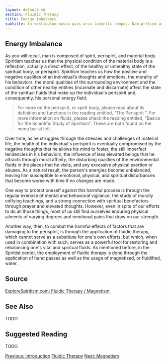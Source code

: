 ```yaml
---
layout: default-md
section: Fluidic Therapy
title: Energy Imbalance
subtitle: In vestibulum massa quis arcu lobortis tempus. Nam pretium arcu in odio vulputate luctus.
---
```


## Energy Imbalance
As you will recall, man is composed of spirit, perispirit, and material body.  Spiritism teaches us that the physical condition of the material body is a reflection, actually a direct effect,  of the healthy or unhealthy state of the spiritual body, or perispirit. Spiritism teaches us how the positive and negative qualities of an individual's thoughts and emotions, the morality of his behaviors, the moral qualities of the surrounding environment and the condition of other nearby entities (incarnate and discarnate) affect the state of the spiritual fluids that make up the individual's perispirit and, consequently, his personal energy field.
	
> For more on  the perispirit, or spirit body,  please read about its definition and functions in the reading entitled, "The Perispirit ".  For more information on fluids,  please check the reading entitled, "Basics for the Scientific Study of Spiritism".  These are both found on the menu bar at left.

Over time, as he struggles through the stresses and challenges of material life, the health of the individual's perispirit is eventually compromised by the negative thoughts that he allows his mind to foster, the still imperfect tendencies in his behaviors, the influence of less elevated beings that he attracts through moral affinity, the disturbing qualities of the environmental fluids in the places that he visits, and any excessive physical exertion or  abuses.  As a natural result, the person's energies become unbalanced, leaving him susceptible to emotional, physical, and spiritual disturbances that become worse with time if no changes are made.

One way to protect oneself against this harmful process is through the regular exercise of mental and behavioral vigilance, the study of morally edifying teachings, and a strong connection with spiritual benefactors through prayer and elevated thoughts. However, even in spite of our efforts to do all those things, most of us still find ourselves enduring physical ailments of varying degrees and emotional pains that draw on our strength.  

Another way, then, to combat the harmful effects of factors that are damaging to the perispirit, is through the application of fluidic therapy, which cannot serve as a substitute for one's own efforts, but which, when used in combination with such, serves as a powerful tool for restoring and rebalancing one's vital and spiritual fluids.  As mentioned before, in the Spiritist center, the employment of fluidic therapy is done through the application of hand passes as well as the usage of magnetized, or fluidified, water. 



## Source
[ExploreSpiritism.com: Fluidic Therapy / Magnetism](//www.explorespiritism.com/Science_Fluidic%20Therapy_Definition.htm)


## See Also
TODO


## Suggested Reading
TODO



<a href="intro" class="button">Previous: Introduction</a>
<a href="./" class="button special">Fluidic Therapy</a>
<a href="magnetism" class="button">Next: Magnetism</a>
